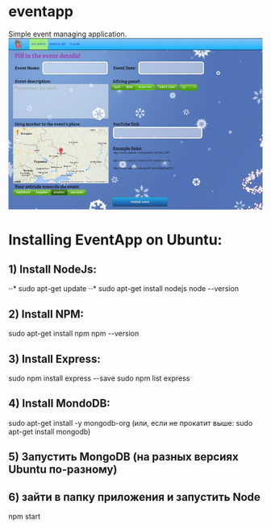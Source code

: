 # eventapp
Simple event managing application.
![eventapp screenshot](/eventapp_screen.jpg?raw=true "Main view")
# Installing EventApp on Ubuntu:
## 1) Install NodeJs:
⋅⋅* sudo apt-get update
⋅⋅* sudo apt-get install nodejs
node --version
## 2) Install NPM:
sudo apt-get install npm
npm --version
## 3) Install Express:
sudo npm install express --save
sudo npm list express
## 4) Install MondoDB:
sudo apt-get install -y mongodb-org
(или, если не прокатит выше: sudo apt-get install mongodb)
## 5) Запустить MongoDB (на разных версиях Ubuntu по-разному)
## 6) зайти в папку приложения и запустить Node 
npm start 
